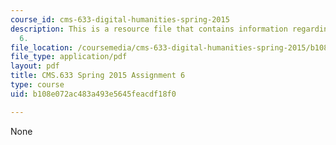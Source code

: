 ```yaml
---
course_id: cms-633-digital-humanities-spring-2015
description: This is a resource file that contains information regarding assignment
  6.
file_location: /coursemedia/cms-633-digital-humanities-spring-2015/b108e072ac483a493e5645feacdf18f0_MITCMS_633S15_Assignment6.pdf
file_type: application/pdf
layout: pdf
title: CMS.633 Spring 2015 Assignment 6
type: course
uid: b108e072ac483a493e5645feacdf18f0

---
```

None